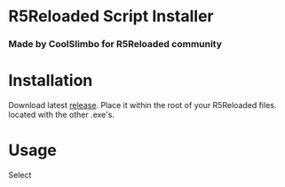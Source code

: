 # R5Reloaded Script Installer
### Made by CoolSlimbo for R5Reloaded community


# Installation
Download latest [release](https://github.com/SuperSlimey5/R5ScriptInstaller/releases).
Place it within the root of your R5Reloaded files. located with the other .exe's.

# Usage
Select 